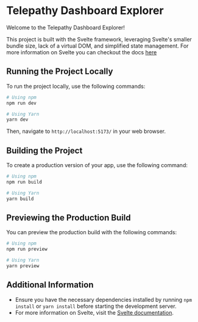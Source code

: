 # Telepathy Dashboard Explorer

Welcome to the Telepathy Dashboard Explorer!

This project is built with the Svelte framework, leveraging Svelte's smaller bundle size, lack of a virtual DOM, and simplified state management.
For more information on Svelte you can checkout the docs [here](https://svelte.dev/docs/introduction)

## Running the Project Locally

To run the project locally, use the following commands:

```bash
# Using npm
npm run dev

# Using Yarn
yarn dev
```

Then, navigate to `http://localhost:5173/` in your web browser.

## Building the Project

To create a production version of your app, use the following command:

```bash
# Using npm
npm run build

# Using Yarn
yarn build
```

## Previewing the Production Build

You can preview the production build with the following commands:

```bash
# Using npm
npm run preview

# Using Yarn
yarn preview
```

## Additional Information

- Ensure you have the necessary dependencies installed by running `npm install` or `yarn install` before starting the development server.
- For more information on Svelte, visit the [Svelte documentation](https://svelte.dev/docs).
